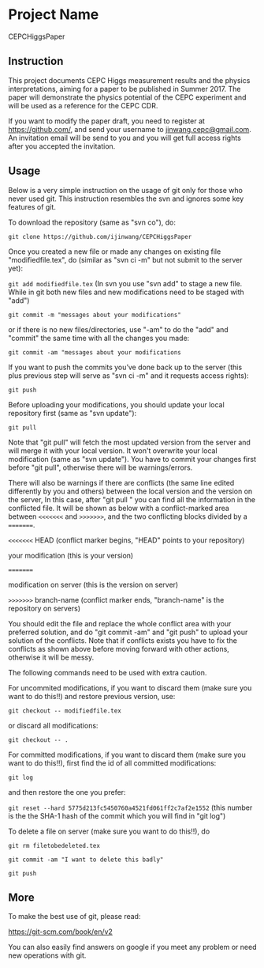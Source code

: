 # Project Name

CEPCHiggsPaper

## Instruction

This project documents CEPC Higgs measurement results and the physics interpretations, aiming for a paper to be published in Summer 2017. 
The paper will demonstrate the physics potential of the CEPC experiment and will be used as a reference for the CEPC CDR.

If you want to modify the paper draft, you need to register at https://github.com/, and send your username to jinwang.cepc@gmail.com.
An invitation email will be send to you and you will get full access rights after you accepted the invitation.

## Usage

Below is a very simple instruction on the usage of git only for those who never used git. 
This instruction resembles the svn and ignores some key features of git.

To download the repository (same as "svn co"), do:

`git clone https://github.com/ijinwang/CEPCHiggsPaper`

Once you created a new file or made any changes on existing file "modifiedfile.tex", do (similar as "svn ci -m" but not submit to the server yet):

`git add modifiedfile.tex`  (In svn you use "svn add" to stage a new file. While in git both new files and new modifications need to be staged with "add")

`git commit -m "messages about your modifications"`

or if there is no new files/directories, use "-am" to do the "add" and "commit" the same time with all the changes you made:

`git commit -am "messages about your modifications`

If you want to push the commits you’ve done back up to the server (this plus previous step will serve as "svn ci -m" and it requests access rights):

`git push`

Before uploading your modifications, you should update your local repository first (same as "svn update"):

`git pull`

Note that "git pull" will fetch the most updated version from the server and will merge it with your local version.
It won't overwrite your local modification (same as "svn update"). 
You have to commit your changes first before "git pull", otherwise there will be warnings/errors.

There will also be warnings if there are conflicts (the same line edited differently by you and others) between the local version and the version on the server, 
In this case, after "git pull " you can find all the information in the conflicted file. 
It will be shown as below with a conflict-marked area between `<<<<<<<` and `>>>>>>>`, and the two conflicting blocks divided by a `=======`.

`<<<<<<<` HEAD (conflict marker begins, "HEAD" points to your repository)

your modification  (this is your version)

`=======`

modification on server (this is the version on server)

`>>>>>>>` branch-name (conflict marker ends, "branch-name" is the repository on servers)

You should edit the file and replace the whole conflict area with your preferred solution, and do "git commit -am" and "git push" to upload your solution of the conflicts.
Note that if conflicts exists you have to fix the conflicts as shown above before moving forward with other actions, otherwise it will be messy.



The following commands need to be used with extra caution.

For uncommited modifications, if you want to discard them (make sure you want to do this!!) and restore previous version, use:

`git checkout -- modifiedfile.tex`

or discard all modifications:

`git checkout -- . `

For committed modifications, if you want to discard them (make sure you want to do this!!), first find the id of all committed modifications:

`git log`

and then restore the one you prefer:

`git reset --hard 5775d213fc5450760a4521fd061ff2c7af2e1552`  (this number is the the SHA-1 hash of the commit which you will find in "git log")

To delete a file on server (make sure you want to do this!!), do 

`git rm filetobedeleted.tex`

`git commit -am "I want to delete this badly"`

`git push`

## More

To make the best use of git, please read:

https://git-scm.com/book/en/v2

You can also easily find answers on google if you meet any problem or need new operations with git.
